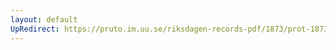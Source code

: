 ```yaml
---
layout: default
UpRedirect: https://pruto.im.uu.se/riksdagen-records-pdf/1873/prot-1873--ak--329/prot-1873--ak--329_066.pdf
---
```

